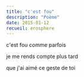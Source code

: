 ```yaml
---
title: "c'est fou"
description: "Poème"
date: 2015-01-12
recueil: erosphere
---
```


c'est fou
comme parfois

je me rends compte
plus tard

que j'ai aimé ce geste de toi
